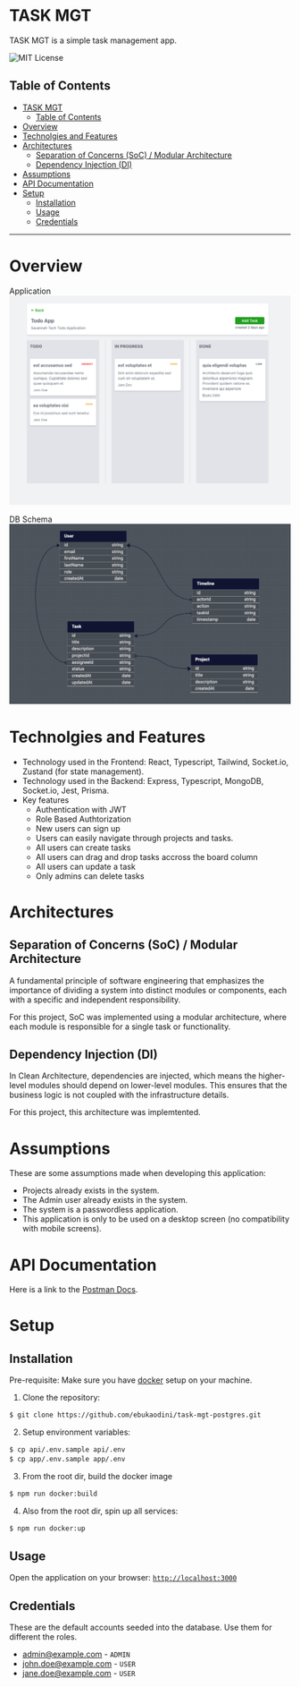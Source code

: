 # TASK MGT

TASK MGT is a simple task management app.

![MIT License][license-shield]

## Table of Contents

- [TASK MGT](#task-mgt)
  - [Table of Contents](#table-of-contents)
- [Overview](#overview)
- [Technolgies and Features](#technolgies-and-features)
- [Architectures](#architectures)
  - [Separation of Concerns (SoC) / Modular Architecture](#separation-of-concerns-soc--modular-architecture)
  - [Dependency Injection (DI)](#dependency-injection-di)
- [Assumptions](#assumptions)
- [API Documentation](#api-documentation)
- [Setup](#setup)
  - [Installation](#installation)
  - [Usage](#usage)
  - [Credentials](#credentials)

---

# Overview
Application
![alt Application](App.png)

DB Schema
![alt DB Schema](DbSchema.png)

# Technolgies and Features

- Technology used in the Frontend: React, Typescript, Tailwind, Socket.io, Zustand (for state management).
- Technology used in the Backend: Express, Typescript, MongoDB, Socket.io, Jest, Prisma.
- Key features
  - Authentication with JWT
  - Role Based Authtorization
  - New users can sign up
  - Users can easily navigate through projects and tasks.
  - All users can create tasks
  - All users can drag and drop tasks accross the board column
  - All users can update a task
  - Only admins can delete tasks

# Architectures

## Separation of Concerns (SoC) / Modular Architecture

A fundamental principle of software engineering that emphasizes the importance of dividing a system into distinct modules or components, each with a specific and independent responsibility.

For this project, SoC was implemented using a modular architecture, where each module is responsible for a single task or functionality.

## Dependency Injection (DI)

In Clean Architecture, dependencies are injected, which means the higher-level modules should depend on lower-level modules. This ensures that the business logic is not coupled with the infrastructure details.

For this project, this architecture was implemtented.

# Assumptions

These are some assumptions made when developing this application:

- Projects already exists in the system.
- The Admin user already exists in the system.
- The system is a passwordless application.
- This application is only to be used on a desktop screen (no compatibility with mobile screens).

# API Documentation

Here is a link to the [Postman Docs][postman].

# Setup

## Installation

Pre-requisite: Make sure you have [docker][dc] setup on your machine.

1. Clone the repository:

```bash
$ git clone https://github.com/ebukaodini/task-mgt-postgres.git
```

2. Setup environment variables:

```bash
$ cp api/.env.sample api/.env
$ cp app/.env.sample app/.env 
```

3. From the root dir, build the docker image

```bash
$ npm run docker:build
```

4. Also from the root dir, spin up all services:

```bash
$ npm run docker:up
```

## Usage

Open the application on your browser: [`http://localhost:3000`][app] 

## Credentials

These are the default accounts seeded into the database. Use them for different the roles.

- admin@example.com - `ADMIN`
- john.doe@example.com - `USER`
- jane.doe@example.com - `USER`

[dc]: https://docs.docker.com/compose/
[app]: http://localhost:3000
[license-shield]: https://img.shields.io/github/license/ebukaodini/task-mgt-postgres.svg?style=flat-square
[postman]: https://documenter.getpostman.com/view/6884204/2sAXjRW9kH
